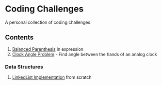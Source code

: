 # Coding Challenges
A personal collection of coding challenges.

## Contents

1. [Balanced Parenthesis](BalancedParenthesis.java) in expression
2. [Clock Angle Problem](Clock/ClockAngleProblem.java) - Find angle between the hands of an analog clock

### Data Structures

1. [LinkedList Implementation](LinkedList/LinkedList.java) from scratch